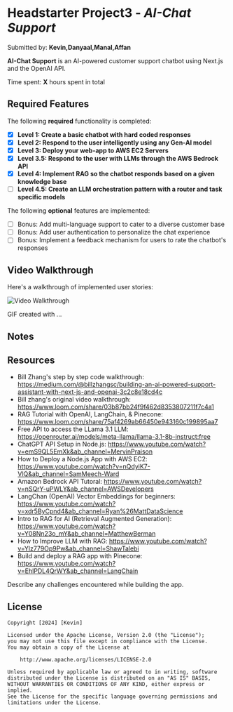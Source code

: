 # Headstarter Project3 - *AI-Chat Support*

Submitted by: **Kevin,Danyaal,Manal,Affan**

**AI-Chat Support** is an AI-powered customer support chatbot using Next.js and the OpenAI API.

Time spent: **X** hours spent in total

## Required Features

The following **required** functionality is completed:

- [x] **Level 1: Create a basic chatbot with hard coded responses**
- [x] **Level 2: Respond to the user intelligently using any Gen-AI model**
- [x] **Level 3: Deploy your web-app to AWS EC2 Servers**
- [x] **Level 3.5: Respond to the user with LLMs through the AWS Bedrock API**
- [x] **Level 4: Implement RAG so the chatbot responds based on a given knowledge base**
- [ ] **Level 4.5: Create an LLM orchestration pattern with a router and task specific models**

The following **optional** features are implemented:

- [ ] Bonus: Add multi-language support to cater to a diverse customer base
- [ ] Bonus: Add user authentication to personalize the chat experience
- [ ] Bonus: Implement a feedback mechanism for users to rate the chatbot's responses

## Video Walkthrough

Here's a walkthrough of implemented user stories:

<img src='http://i.imgur.com/link/to/your/gif/file.gif' title='Video Walkthrough' width='' alt='Video Walkthrough' />

<!-- Replace this with whatever GIF tool you used! -->
GIF created with ...  
<!-- Recommended tools:
[Kap](https://getkap.co/) for macOS
[ScreenToGif](https://www.screentogif.com/) for Windows
[peek](https://github.com/phw/peek) for Linux. -->

## Notes

## Resources
- Bill Zhang's step by step code walkthrough: https://medium.com/@billzhangsc/building-an-ai-powered-support-assistant-with-next-js-and-openai-3c2c8e18cd4c
- Bill zhang's original video walkthrough: https://www.loom.com/share/03b87bb24f9f462d8353807211f7c4a1
- RAG Tutorial with OpenAI, LangChain, & Pinecone: https://www.loom.com/share/75af4269ab66450e943160c199895aa7
- Free API to access the LLama 3.1 LLM: https://openrouter.ai/models/meta-llama/llama-3.1-8b-instruct:free
- ChatGPT API Setup in Node.js: https://www.youtube.com/watch?v=emS9QL5EmXk&ab_channel=MervinPraison
- How to Deploy a Node.js App with AWS EC2: https://www.youtube.com/watch?v=nQdyiK7-VlQ&ab_channel=SamMeech-Ward
- Amazon Bedrock API Tutoral: https://www.youtube.com/watch?v=nSQrY-uPWLY&ab_channel=AWSDevelopers
- LangChan (OpenAI) Vector Embeddings for beginners: https://www.youtube.com/watch?v=xdr5ByCpnd4&ab_channel=Ryan%26MattDataScience
- Intro to RAG for AI (Retrieval Augmented Generation): https://www.youtube.com/watch?v=Y08Nn23o_mY&ab_channel=MatthewBerman
- How to Improve LLM with RAG: https://www.youtube.com/watch?v=Ylz779Op9Pw&ab_channel=ShawTalebi
- Build and deploy a RAG app with Pinecone: https://www.youtube.com/watch?v=EhlPDL4QrWY&ab_channel=LangChain
  
Describe any challenges encountered while building the app.

## License

    Copyright [2024] [Kevin]

    Licensed under the Apache License, Version 2.0 (the "License");
    you may not use this file except in compliance with the License.
    You may obtain a copy of the License at

        http://www.apache.org/licenses/LICENSE-2.0

    Unless required by applicable law or agreed to in writing, software
    distributed under the License is distributed on an "AS IS" BASIS,
    WITHOUT WARRANTIES OR CONDITIONS OF ANY KIND, either express or implied.
    See the License for the specific language governing permissions and
    limitations under the License.
